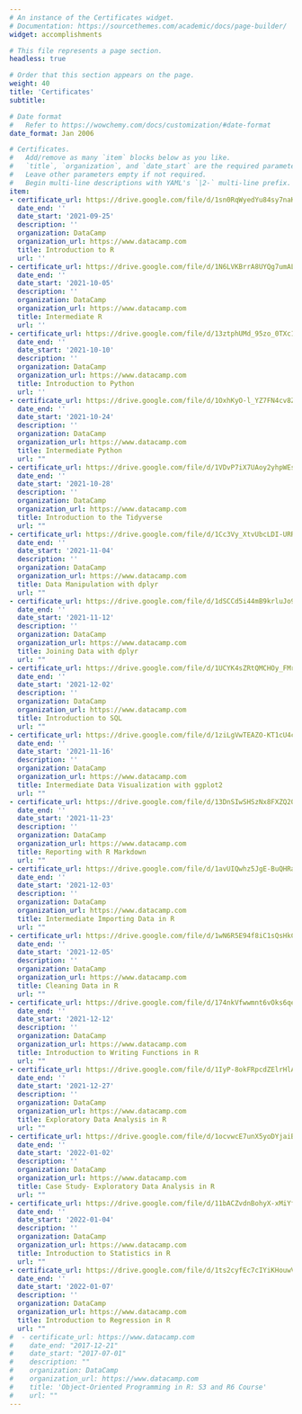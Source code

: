```yaml
---
# An instance of the Certificates widget.
# Documentation: https://sourcethemes.com/academic/docs/page-builder/
widget: accomplishments

# This file represents a page section.
headless: true

# Order that this section appears on the page.
weight: 40
title: 'Certificates'
subtitle:

# Date format
#   Refer to https://wowchemy.com/docs/customization/#date-format
date_format: Jan 2006

# Certificates.
#   Add/remove as many `item` blocks below as you like.
#   `title`, `organization`, and `date_start` are the required parameters.
#   Leave other parameters empty if not required.
#   Begin multi-line descriptions with YAML's `|2-` multi-line prefix.
item:
- certificate_url: https://drive.google.com/file/d/1sn0RqWyedYu84sy7naKHEqpnu7VeHDaL/view?usp=sharing
  date_end: ''
  date_start: '2021-09-25'
  description: ''
  organization: DataCamp
  organization_url: https://www.datacamp.com
  title: Introduction to R
  url: ''
- certificate_url: https://drive.google.com/file/d/1N6LVKBrrA8UYQg7umALAbHDNFaI_si53/view?usp=sharing
  date_end: ''
  date_start: '2021-10-05'
  description: ''
  organization: DataCamp
  organization_url: https://www.datacamp.com
  title: Intermediate R
  url: ''
- certificate_url: https://drive.google.com/file/d/13ztphUMd_95zo_0TXc1DGTc7RnUDGWyX/view?usp=sharing
  date_end: ''
  date_start: '2021-10-10'
  description: ''
  organization: DataCamp
  organization_url: https://www.datacamp.com
  title: Introduction to Python
  url: ''
- certificate_url: https://drive.google.com/file/d/1OxhKyO-l_YZ7FN4cv8Z-3vTJx7IVYqo0/view?usp=sharing
  date_end: ''
  date_start: '2021-10-24'
  description: ''
  organization: DataCamp
  organization_url: https://www.datacamp.com
  title: Intermediate Python
  url: ""
- certificate_url: https://drive.google.com/file/d/1VDvP7iX7UAoy2yhpWEspEXYr9yBn402p/view?usp=sharing
  date_end: ''
  date_start: '2021-10-28'
  description: ''
  organization: DataCamp
  organization_url: https://www.datacamp.com
  title: Introduction to the Tidyverse
  url: "" 
- certificate_url: https://drive.google.com/file/d/1Cc3Vy_XtvUbcLDI-URRa9XnL4UwiT2Ko/view?usp=sharing
  date_end: ''
  date_start: '2021-11-04'
  description: ''
  organization: DataCamp
  organization_url: https://www.datacamp.com
  title: Data Manipulation with dplyr
  url: "" 
- certificate_url: https://drive.google.com/file/d/1dSCCd5i44mB9krluJo94W9uFozuzTPPe/view?usp=sharing
  date_end: ''
  date_start: '2021-11-12'
  description: ''
  organization: DataCamp
  organization_url: https://www.datacamp.com
  title: Joining Data with dplyr
  url: "" 
- certificate_url: https://drive.google.com/file/d/1UCYK4sZRtQMCHOy_FMrOjR4LL43G2TE_/view?usp=sharing
  date_end: ''
  date_start: '2021-12-02'
  description: ''
  organization: DataCamp
  organization_url: https://www.datacamp.com
  title: Introduction to SQL
  url: "" 
- certificate_url: https://drive.google.com/file/d/1ziLgVwTEAZO-KT1cU4cXG7qzMgKlho--/view?usp=sharing
  date_end: ''
  date_start: '2021-11-16'
  description: ''
  organization: DataCamp
  organization_url: https://www.datacamp.com
  title: Intermediate Data Visualization with ggplot2
  url: "" 
- certificate_url: https://drive.google.com/file/d/13DnSIwSHSzNx8FXZQ20zaPOs45prOCHY/view?usp=sharing
  date_end: ''
  date_start: '2021-11-23'
  description: ''
  organization: DataCamp
  organization_url: https://www.datacamp.com
  title: Reporting with R Markdown
  url: "" 
- certificate_url: https://drive.google.com/file/d/1avUIQwhz5JgE-BuQHRaO_0H8m_2DzK6v/view?usp=sharing
  date_end: ''
  date_start: '2021-12-03'
  description: ''
  organization: DataCamp
  organization_url: https://www.datacamp.com
  title: Intermediate Importing Data in R
  url: "" 
- certificate_url: https://drive.google.com/file/d/1wN6R5E94f8iC1sQsHkCXobw9kiY1XT-V/view?usp=sharing
  date_end: ''
  date_start: '2021-12-05'
  description: ''
  organization: DataCamp
  organization_url: https://www.datacamp.com
  title: Cleaning Data in R
  url: "" 
- certificate_url: https://drive.google.com/file/d/174nkVfwwmnt6vOks6qecC0KVBKvcRRUx/view?usp=sharing
  date_end: ''
  date_start: '2021-12-12'
  description: ''
  organization: DataCamp
  organization_url: https://www.datacamp.com
  title: Introduction to Writing Functions in R
  url: "" 
- certificate_url: https://drive.google.com/file/d/1IyP-8okFRpcdZElrHlA0mUXhPX3neuOy/view?usp=sharing
  date_end: ''
  date_start: '2021-12-27'
  description: ''
  organization: DataCamp
  organization_url: https://www.datacamp.com
  title: Exploratory Data Analysis in R
  url: "" 
- certificate_url: https://drive.google.com/file/d/1ocvwcE7unX5yoDYjaiBsM0enb4scY4L5/view?usp=sharing
  date_end: ''
  date_start: '2022-01-02'
  description: ''
  organization: DataCamp
  organization_url: https://www.datacamp.com
  title: Case Study- Exploratory Data Analysis in R
  url: "" 
- certificate_url: https://drive.google.com/file/d/11bACZvdnBohyX-xMiYf1VHGKef5BytNK/view?usp=sharing
  date_end: ''
  date_start: '2022-01-04'
  description: ''
  organization: DataCamp
  organization_url: https://www.datacamp.com
  title: Introduction to Statistics in R
  url: "" 
- certificate_url: https://drive.google.com/file/d/1ts2cyfEc7cIYiKHouwV9GpKxtoOCQwX_/view?usp=sharing
  date_end: ''
  date_start: '2022-01-07'
  description: ''
  organization: DataCamp
  organization_url: https://www.datacamp.com
  title: Introduction to Regression in R
  url: "" 
#  - certificate_url: https://www.datacamp.com
#    date_end: "2017-12-21"
#    date_start: "2017-07-01"
#    description: ""
#    organization: DataCamp
#    organization_url: https://www.datacamp.com
#    title: 'Object-Oriented Programming in R: S3 and R6 Course'
#    url: ""
---
```

